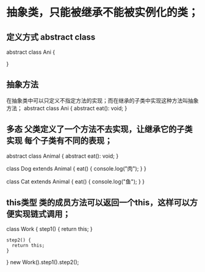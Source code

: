 # 抽象类，只能被继承不能被实例化的类；
## 定义方式 abstract class
  abstract class Ani {
    
  }
## 抽象方法
  在抽象类中可以只定义不指定方法的实现；而在继承的子类中实现这种方法叫抽象方法；
  abstract class Ani {
    abstract eat(): void;
  }
## 多态 父类定义了一个方法不去实现，让继承它的子类实现 每个子类有不同的表现；
  abstract class Animal {
    abstract eat(): void;
  }

  class Dog extends Animal {
    eat() {
      console.log("肉");
    }
  }

  class Cat extends Animal {
    eat() {
      console.log("鱼");
    }
  }
## this类型 类的成员方法可以返回一个this，这样可以方便实现链式调用；
  class Work {
    step1() {
      return this;
    }

    step2() {
      return this;
    }
  }
  new Work().step1().step2();